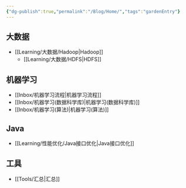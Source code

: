 ```yaml
---
{"dg-publish":true,"permalink":"/Blog/Home/","tags":"gardenEntry"}
---
```


## 大数据
- [[Learning/大数据/Hadoop\|Hadoop]]
	- [[Learning/大数据/HDFS\|HDFS]]

## 机器学习
- [[Inbox/机器学习流程\|机器学习流程]]
- [[Inbox/机器学习(数据科学库)\|机器学习(数据科学库)]]
- [[Inbox/机器学习(算法)\|机器学习(算法)]]

## Java
- [[Learning/性能优化/Java接口优化\|Java接口优化]]

## 工具
- [[Tools/汇总\|汇总]]
